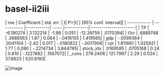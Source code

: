 # basel-ii2iii




|          roe | Coefficient | std. err.  |     t|     P>|t|   |   [95% conf. interval]| 
| ------------ | ----------- |------------| ----- |------------|-----------------------|
|           TP |  -6.190274 |   3.132214  |   -1.98 |   0.051  |   -12.39759  |   .0170394| 
|         t1cr |   .6889748 |   .3686563  |    1.87  |  0.064  |   -.0416155  |   1.419565| 
|          gdp |  -.0099364 |   .0041104  |   -2.42  |  0.017  |   -.0180822  |  -.0017906| 
|          cpi |   1.811661 |   1.025921  |    1.77  |  0.080  |   -.2214734  |   3.844795| 
|    stock_idx |   .0169595 |   .0705168   |   0.24  |  0.810  |   -.1227882  |   .1567072| 
|        _cons |   279.2408 |   121.7997   |   2.29  |  0.024   |    37.8623  |   520.6193| 

![image](https://github.com/user-attachments/assets/c04e417b-9993-41a7-9a1f-efc6e72e1925)
